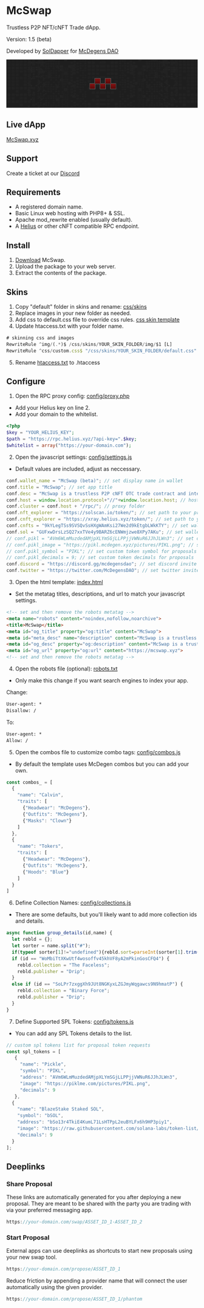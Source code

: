 # McSwap
Trustless P2P NFT/cNFT Trade dApp.

Version: 1.5 (beta)

Developed by [SolDapper](https://twitter.com/SolDapper) for [McDegens DAO](https://discord.com/invite/hXXDvYTQhj)

![McSwap](css/skins/default/img/banner-github.png)

## Live dApp
[McSwap.xyz](https://mcswap.xyz)

## Support
Create a ticket at our [Discord](https://discord.com/invite/hXXDvYTQhj)

## Requirements
* A registered domain name.
* Basic Linux web hosting with PHP8+ & SSL.
* Apache mod_rewrite enabled (usually default).
* A [Helius](https://www.helius.dev) or other cNFT compatible RPC endpoint.

## Install
1. [Download](https://github.com/McDegens-DAO/McSwap/archive/refs/heads/main.zip) McSwap.
2. Upload the package to your web server.
3. Extract the contents of the package.

## Skins
1. Copy "default" folder in skins and rename: [css/skins](https://github.com/McDegens-DAO/McSwap/tree/main/css/skins)
3. Replace images in your new folder as needed.
4. Add css to default.css file to override css rules. [css skin template](https://github.com/McDegens-DAO/McSwap/blob/main/css/template.css)
5. Update htaccess.txt with your folder name.
```javascript
# skinning css and images
RewriteRule ^img/(.*)$ /css/skins/YOUR_SKIN_FOLDER/img/$1 [L]
RewriteRule ^css/custom.css$ "/css/skins/YOUR_SKIN_FOLDER/default.css" [L]
```
5. Rename [htaccess.txt](https://github.com/McDegens-DAO/McSwap/blob/main/htaccess.txt) to .htaccess

## Configure
1. Open the RPC proxy config: [config/proxy.php](https://github.com/McDegens-DAO/McSwap/blob/main/config/proxy.php)
* Add your Helius key on line 2.
* Add your domain to the whitelist.
```php
<?php
$key = "YOUR_HELIUS_KEY";
$path = "https://rpc.helius.xyz/?api-key=".$key;
$whitelist = array("https://your-domain.com");
```

2. Open the javascript settings: [config/settings.js](https://github.com/McDegens-DAO/McSwap/blob/main/config/settings.js)
* Default values are included, adjust as neccessary.
```javascript
conf.wallet_name = "McSwap (beta)"; // set display name in wallet
conf.title = "McSwap"; // set app title
conf.desc = "McSwap is a trustless P2P cNFT OTC trade contract and interface.";
conf.host = window.location.protocol+"//"+window.location.host; // host domain
conf.cluster = conf.host + "/rpc/"; // proxy folder
conf.nft_explorer = "https://solscan.io/token/"; // set path to your preferred nft explorer 
conf.cnft_explorer = "https://xray.helius.xyz/token/"; // set path to your preferred cnft explorer 
conf.cnfts = "9kYLegTSs9SVSQvSsHXgWAmKsi27We2d9kEtgbLWkKTY"; // set wallet you wish to receive nft donations
conf.sol = "GUFxwDrsLzSQ27xxTVe4y9BARZ6cENWmjzwe8XPy7AKu"; // set wallet you wish to receive sol donations
// conf.pikl = "AVm6WLmMuzdedAMjpXLYmSGjLLPPjjVWNuR6JJhJLWn3"; // set custom token mint for proposals
// conf.pikl_image = "https://pikl.mcdegen.xyz/pictures/PIKL.png"; // set custom token image for proposals
// conf.pikl_symbol = "PIKL"; // set custom token symbol for proposals
// conf.pikl_decimals = 9; // set custom token decimals for proposals
conf.discord = "https://discord.gg/mcdegensdao"; // set discord invite
conf.twitter = "https://twitter.com/McDegensDAO"; // set twitter invite
```

3. Open the html template: [index.html](https://github.com/McDegens-DAO/McSwap/blob/main/index.html)
* Set the metatag titles, descriptions, and url to match your javascript settings.
```html
<!-- set and then remove the robots metatag -->
<meta name="robots" content="noindex,nofollow,noarchive">
<title>McSwap</title>
<meta id="og_title" property="og:title" content="McSwap">
<meta id="meta_desc" name="description" content="McSwap is a trustless P2P cNFT OTC swap contract and interface.">
<meta id="og_desc" property="og:description" content="McSwap is a trustless P2P cNFT OTC swap contract and interface.">
<meta id="og_url" property="og:url" content="https://mcswap.xyz">
<!-- set and then remove the robots metatag -->
```

4. Open the robots file (optional): [robots.txt](https://github.com/McDegens-DAO/McSwap/blob/main/robots.txt)
* Only make this change if you want search engines to index your app.

Change:
```txt
User-agent: *
Disallow: /
```
To:
```txt
User-agent: *
Allow: /
```

5. Open the combos file to customize combo tags: [config/combos.js](https://github.com/McDegens-DAO/McSwap/blob/main/config/combos.js)
* By default the template uses McDegen combos but you can add your own. 
```javascript
const combos_ = [
  {
    "name": "Calvin",
    "traits": [
      {"Headwear": "McDegens"},
      {"Outfits": "McDegens"},
      {"Masks": "Clown"}
    ]
  },
  {
    "name": "Tokers",
    "traits": [
      {"Headwear": "McDegens"},
      {"Outfits": "McDegens"},
      {"Hoods": "Blue"}
    ]
  }
]

```

6. Define Collection Names: [config/collections.js](https://github.com/McDegens-DAO/McSwap/blob/main/config/collections.js)
* There are some defaults, but you'll likely want to add more collection ids and details.
```javascript
async function group_details(id,name) {
  let rebld = {};
  let sorter = name.split("#");
  if(typeof sorter[1]!="undefined"){rebld.sort=parseInt(sorter[1].trim());}
  if (id == "WoMbiTtXKwUtf4wosoffv45khVF8yA2mPkinGosCFQ4") {
    rebld.collection = "The Faceless";
    rebld.publisher = "Drip";
  }
  else if (id == "SoLPr7zxggXh9JUt8NGKyxLZGJmyWqgawcs9N9hmatP") {
    rebld.collection = "Binary Force";
    rebld.publisher = "Drip";
  }   
}
```

7. Define Supported SPL Tokens: [config/tokens.js](https://github.com/McDegens-DAO/McSwap/blob/main/config/tokens.js)
* You can add any SPL Tokens details to the list.
```javascript
// custom spl tokens list for proposal token requests
const spl_tokens = [
   {
     "name": "Pickle",
     "symbol": "PIKL",
     "address": "AVm6WLmMuzdedAMjpXLYmSGjLLPPjjVWNuR6JJhJLWn3",
     "image": "https://piklme.com/pictures/PIKL.png",
     "decimals": 9
   },
  {
    "name": "BlazeStake Staked SOL",
    "symbol": "bSOL",
    "address": "bSo13r4TkiE4KumL71LsHTPpL2euBYLFx6h9HP3piy1",
    "image": "https://raw.githubusercontent.com/solana-labs/token-list/main/assets/mainnet/bSo13r4TkiE4KumL71LsHTPpL2euBYLFx6h9HP3piy1/logo.png",
    "decimals": 9
  }
];
```

## Deeplinks

### Share Proposal
These links are automatically generated for you after deploying a new proposal. They are meant to be shared with the party you are trading with via your preferred messaging app.
```javascript
https://your-domain.com/swap/ASSET_ID_1-ASSET_ID_2
```

### Start Proposal
External apps can use deeplinks as shortcuts to start new proposals using your new swap tool.
```javascript
https://your-domain.com/propose/ASSET_ID_1
```
Reduce friction by appending a provider name that will connect the user automatically using the given provider.
```javascript
https://your-domain.com/propose/ASSET_ID_1/phantom
```
